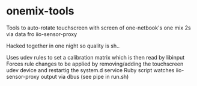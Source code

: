 # onemix-tools
Tools to auto-rotate touchscreen with screen of one-netbook's one mix 2s via data fro iio-sensor-proxy

Hacked together in one night so quality is sh..

Uses udev rules to set a calibration matrix which is then read by libinput
Forces rule changes to be applied by removing/adding the touchscreen udev device and restartig the system.d service
Ruby script watches iio-sensor-proxy output via dbus (see pipe in run.sh)
